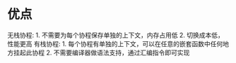 # 优点

无栈协程: 1. 不需要为每个协程保存单独的上下文，内存占用低
2. 切换成本低，性能更高
有栈协程: 1. 每个协程有单独的上下文，可以在任意的嵌套函数中任何地方挂起此协程
2. 不需要编译器做语法支持，通过汇编指令即可实现